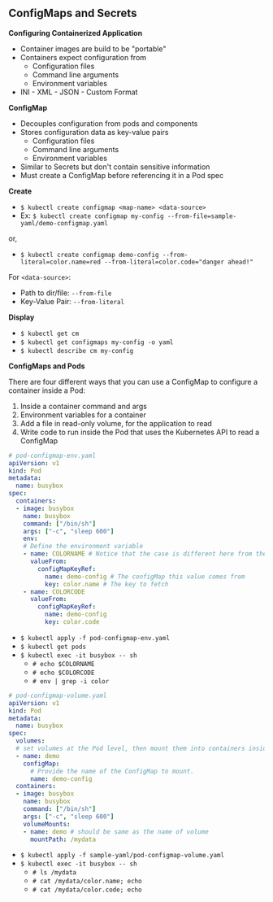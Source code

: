 ## ConfigMaps and Secrets

**Configuring Containerized Application**
- Container images are build to be "portable"
- Containers expect configuration from
    - Configuration files
    - Command line arguments
    - Environment variables
- INI - XML - JSON - Custom Format

**ConfigMap**
- Decouples configuration from pods and components
- Stores configuration data as key-value pairs
    - Configuration files 
    - Command line arguments
    - Environment variables
- Similar to Secrets but don't contain sensitive information
- Must create a ConfigMap before referencing it in a Pod spec

**Create**
- `$ kubectl create configmap <map-name> <data-source>`
- Ex: `$ kubectl create configmap my-config --from-file=sample-yaml/demo-configmap.yaml`

or,
- `$ kubectl create configmap demo-config --from-literal=color.name=red --from-literal=color.code="danger ahead!"`

For `<data-source>`:
- Path to dir/file: `--from-file`
- Key-Value Pair: `--from-literal`

**Display**
- `$ kubectl get cm`
- `$ kubectl get configmaps my-config -o yaml`
- `$ kubectl describe cm my-config`

**ConfigMaps and Pods**

There are four different ways that you can use a ConfigMap to configure a container inside a Pod:

1. Inside a container command and args
2. Environment variables for a container
3. Add a file in read-only volume, for the application to read
4. Write code to run inside the Pod that uses the Kubernetes API to read a ConfigMap

```yaml
# pod-configmap-env.yaml
apiVersion: v1
kind: Pod
metadata:
  name: busybox
spec:
  containers:
  - image: busybox
    name: busybox
    command: ["/bin/sh"]
    args: ["-c", "sleep 600"]
    env:
    # Define the environment variable
    - name: COLORNAME # Notice that the case is different here from the key name in the configMap.
      valueFrom:
        configMapKeyRef:
          name: demo-config # The configMap this value comes from
          key: color.name # The key to fetch
    - name: COLORCODE
      valueFrom:
        configMapKeyRef:
          name: demo-config
          key: color.code
```

- `$ kubectl apply -f pod-configmap-env.yaml`
- `$ kubectl get pods`
- `$ kubectl exec -it busybox -- sh`
    - `# echo $COLORNAME`
    - `# echo $COLORCODE`
    - `# env | grep -i color`

```yaml
# pod-configmap-volume.yaml
apiVersion: v1
kind: Pod
metadata:
  name: busybox
spec:
  volumes:
  # set volumes at the Pod level, then mount them into containers inside that Pod
  - name: demo
    configMap:
      # Provide the name of the ConfigMap to mount.
      name: demo-config
  containers:
  - image: busybox
    name: busybox
    command: ["/bin/sh"]
    args: ["-c", "sleep 600"]
    volumeMounts:
    - name: demo # should be same as the name of volume
      mountPath: /mydata
```

- `$ kubectl apply -f sample-yaml/pod-configmap-volume.yaml`
- `$ kubectl exec -it busybox -- sh`
    - `# ls /mydata`
    - `# cat /mydata/color.name; echo`
    - `# cat /mydata/color.code; echo`


